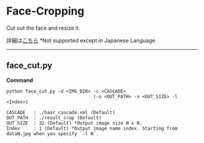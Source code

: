 # Face-Cropping
Cut out the face and resize it.

詳細は[こちら](https://qiita.com/hima_zin331/items/c4160c5c31888e2066a4)
*Not supported except in Japanese Language

___

## face_cut.py

**Command**  
```
python face_cut.py -d <IMG_DIR> -c <CASCADE>
                                (-o <OUT_PATH> -s <OUT_SIZE> -l <Index>)
                                                          
CASCADE   : ./haar_cascade.xml (Default)  
OUT_PATH  : ./result_crop (Default)
OUT_SIZE  : 32 (Default) *Output image size N x N.
Index     : 1 (Default) *Output image name index. Starting from dataN.jpg when you specify `-l N`.
```
